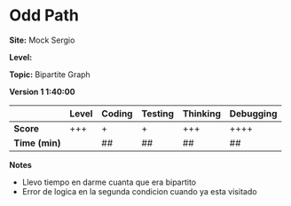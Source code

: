 # Odd Path

**Site:** Mock Sergio

**Level:** 

**Topic:** Bipartite Graph

**Version 1 1:40:00** 

|           | Level | Coding | Testing | Thinking | Debugging  |
|-----------|-------|--------|---------|----------|------------|
| **Score** | +++   | +      | +       | +++      | ++++       |
| **Time (min)** | | ## | ## | ## | ## |

**Notes**
- Llevo tiempo en darme cuanta que era bipartito
- Error de logica en la segunda condicion cuando ya esta visitado
